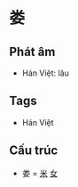 # 娄

## Phát âm
* Hán Việt: lâu

## Tags
* Hán Việt

## Cấu trúc
* 娄 = [米](米.md) [女](女.md)

<script>window.HANZI_FIELD='娄';</script>